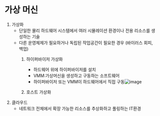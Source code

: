 # 가상 머신
1. 가상화
     - 단일한 물리 하드웨어 시스템에서 여러 시뮬레이션 환경이나 전용 리소스를 생성하는 기술
     - 다른 운영체제가 필요하거나 독립된 작업공간이 필요한 경우 (바이러스 회피, 백업)
       1) 하이퍼바이저 가상화
          - 하드웨어 위에 하이퍼바이저를 설치
          - VMM:가상머신을 생성하고 구동하는 소프트웨어
          - 하이퍼바이저 또는 VMM이 하드웨어에서 직접 구동![image](https://github.com/yhb457/42/assets/115083049/b13491c8-2343-4c5b-ade2-d0dd718cfd4c)

       2) 호스트 가상화
3. 클라우드
     - 네트워크 전체에서 확장 가능한 리소스를 추상화하고 풀링하는 IT환경
